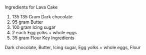 Ingredients for Lava Cake

1. 135 135 Gram Dark chocolate
2. 95 gram Butter
3. 100 gram Icing sugar
4. 2 each Egg yolks + whole eggs
5. 35 gram Flour
Key Ingredients

Dark chocolate, Butter, Icing sugar, Egg yolks + whole eggs, Flour